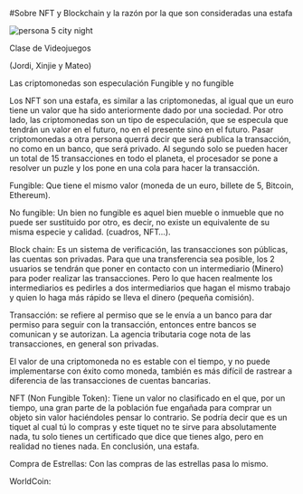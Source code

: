 #Sobre NFT y Blockchain y la razón por la que son consideradas una estafa

![persona 5 city night](https://github.com/xinjiechen2006/Canal-del-gaming-del-bueno/assets/162314286/79f127a9-4c9f-4e7e-b3a5-de3cf9c29a1f)

Clase de Videojuegos 

(Jordi, Xinjie y Mateo) 

 

Las criptomonedas son especulación Fungible y no fungible 

Los NFT son una estafa, es similar a las criptomonedas, al igual que un euro tiene un valor que ha sido anteriormente dado por una sociedad. Por otro lado, las criptomonedas son un tipo de especulación, que se especula que tendrán un valor en el futuro, no en el presente sino en el futuro. Pasar criptomonedas a otra persona querrá decir que será publica la transacción, no como en un banco, que será privado. Al segundo solo se pueden hacer un total de 15 transacciones en todo el planeta, el procesador se pone a resolver un puzle y los pone en una cola para hacer la transacción. 

Fungible: Que tiene el mismo valor (moneda de un euro, billete de 5, Bitcoin, Ethereum). 

No fungible: Un bien no fungible es aquel bien mueble o inmueble que no puede ser sustituido por otro, es decir, no existe un equivalente de su misma especie y calidad. (cuadros, NFT…). 

 

Block chain: Es un sistema de verificación, las transacciones son públicas, las cuentas son privadas. Para que una transferencia sea posible, los 2 usuarios se tendrán que poner en contacto con un intermediario (Minero) para poder realizar las transacciones. Pero lo que hacen realmente los intermediarios es pedirles a dos intermediarios que hagan el mismo trabajo y quien lo haga más rápido se lleva el dinero (pequeña comisión).  

 

Transacción: se refiere al permiso que se le envía a un banco para dar permiso para seguir con la transacción, entonces entre bancos se comunican y se autorizan. La agencia tributaria coge nota de las transacciones, en general son privadas. 

El valor de una criptomoneda no es estable con el tiempo, y no puede implementarse con éxito como moneda, también es más difícil de rastrear a diferencia de las transacciones de cuentas bancarias. 

NFT (Non Fungible Token): Tiene un valor no clasificado en el que, por un tiempo, una gran parte de la población fue engañada para comprar un objeto sin valor haciéndoles pensar lo contrario. Se podría decir que es un tiquet al cual tú lo compras y este tiquet no te sirve para absolutamente nada, tu solo tienes un certificado que dice que tienes algo, pero en realidad no tienes nada. En conclusión, una estafa. 

Compra de Estrellas: Con las compras de las estrellas pasa lo mismo. 

 

WorldCoin: 
